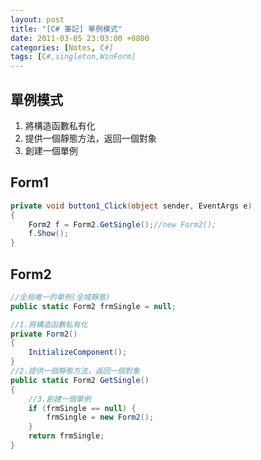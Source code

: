 ```yaml
---
layout: post
title: "[C# 筆記] 單例模式"
date: 2011-03-05 23:03:00 +0800
categories: [Notes, C#]
tags: [C#,singleton,WinForm]
---
```


## 單例模式
1. 將構造函數私有化
2. 提供一個靜態方法，返回一個對象
3. 創建一個單例

## Form1
```c#
private void button1_Click(object sender, EventArgs e)
{
    Form2 f = Form2.GetSingle();//new Form2();
    f.Show();
}
```

## Form2
```c#
//全局唯一的單例(全域靜態)
public static Form2 frmSingle = null;

//1.將構造函數私有化
private Form2()
{
    InitializeComponent();
}
//2.提供一個靜態方法，返回一個對象
public static Form2 GetSingle()
{
    //3.創建一個單例
    if (frmSingle == null) {
        frmSingle = new Form2();
    }
    return frmSingle;
}
```